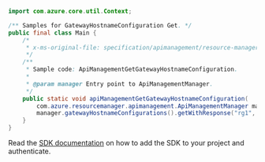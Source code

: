 ```java
import com.azure.core.util.Context;

/** Samples for GatewayHostnameConfiguration Get. */
public final class Main {
    /*
     * x-ms-original-file: specification/apimanagement/resource-manager/Microsoft.ApiManagement/stable/2021-08-01/examples/ApiManagementGetGatewayHostnameConfiguration.json
     */
    /**
     * Sample code: ApiManagementGetGatewayHostnameConfiguration.
     *
     * @param manager Entry point to ApiManagementManager.
     */
    public static void apiManagementGetGatewayHostnameConfiguration(
        com.azure.resourcemanager.apimanagement.ApiManagementManager manager) {
        manager.gatewayHostnameConfigurations().getWithResponse("rg1", "apimService1", "gw1", "default", Context.NONE);
    }
}
```

Read the [SDK documentation](https://github.com/Azure/azure-sdk-for-java/blob/azure-resourcemanager-apimanagement_1.0.0-beta.3/sdk/apimanagement/azure-resourcemanager-apimanagement/README.md) on how to add the SDK to your project and authenticate.
